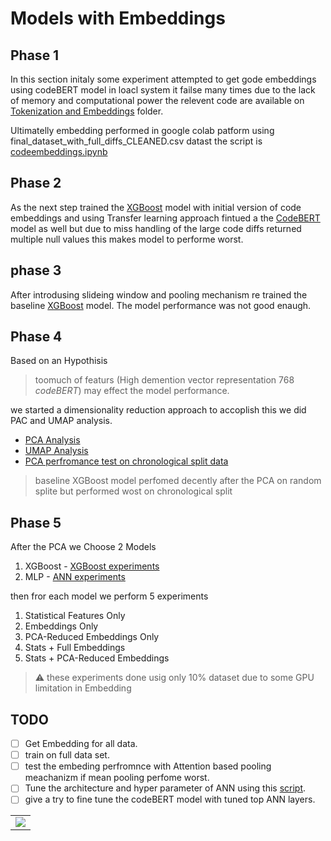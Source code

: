 # Models with Embeddings

## Phase 1
In this section initaly some experiment attempted to get gode embeddings using codeBERT model in loacl system it failse many times due to the lack of memory and computational power the relevent code are available on [Tokenization and Embeddings](Tokenization%20and%20Embeddings/) folder.

Ultimatelly embedding performed in google colab patform using final_dataset_with_full_diffs_CLEANED.csv datast 
the script is [codeembeddings.ipynb](codeembeddings.ipynb)

## Phase 2
As the next step trained the [XGBoost](XGboost.ipynb) model with initial version of code embeddings and using Transfer learning approach fintued a the [CodeBERT](codeBERT.ipynb) model as well but due to miss handling of the large code diffs returned multiple null values this makes model to performe worst.

## phase 3
After introdusing slideing window and pooling mechanism re trained the baseline [XGBoost](XGboost.ipynb) model. The model performance was not good enaugh.

## Phase 4
Based on an Hypothisis
> toomuch of featurs (High demention vector representation 768 *codeBERT*) may effect the model performance.

we started a dimensionality reduction approach to accoplish this we did PAC and UMAP analysis.
- [PCA Analysis](PCA.ipynb)
- [UMAP Analysis](UMAP.ipynb)
- [PCA perfromance test on chronological split data](PCA.ipynb)

> baseline XGBoost model perfomed decently after the PCA on random splite but performed wost on chronological split 

## Phase 5

After the PCA we Choose 2 Models
1. XGBoost - [XGBoost experiments](XGboost%20experiment.ipynb)
2. MLP - [ANN experiments](ANN%20experiment.ipynb)

then fror each model we perform 5 experiments
1. Statistical Features Only
2. Embeddings Only
3. PCA-Reduced Embeddings Only
4. Stats + Full Embeddings
5. Stats + PCA-Reduced Embeddings

> ⚠️ these experiments done usig only 10% dataset due to some GPU limitation in Embedding

## TODO
- [ ] Get Embedding for all data.
- [ ] train on full data set.
- [ ] test the embeding perfromnce with Attention based pooling meachanizm if mean pooling perfome worst.
- [ ] Tune the architecture and hyper parameter of ANN using this [script](ANN%20tuning.ipynb).
- [ ] give a try to fine tune the codeBERT model with tuned top ANN layers.

<table width="100%">
  <tr>
    <td align="left">
      <a href="../statistical-model/readme.md"><img src="https://img.shields.io/badge/Previous-blue?style=for-the-badge"></a>
    </td>

  </tr>
</table>